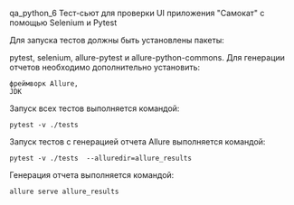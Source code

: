 qa_python_6
Тест-сьют для проверки UI приложения "Самокат" с помощью Selenium и Pytest


Для запуска тестов должны быть установлены пакеты:

pytest,
selenium,
allure-pytest и
allure-python-commons.
Для генерации отчетов необходимо дополнительно установить:

    фреймворк Allure,
    JDK

Запуск всех тестов выполняется командой:

    pytest -v ./tests

Запуск тестов с генерацией отчета Allure выполняется командой:

    pytest -v ./tests  --alluredir=allure_results
Генерация отчета выполняется командой:


    allure serve allure_results